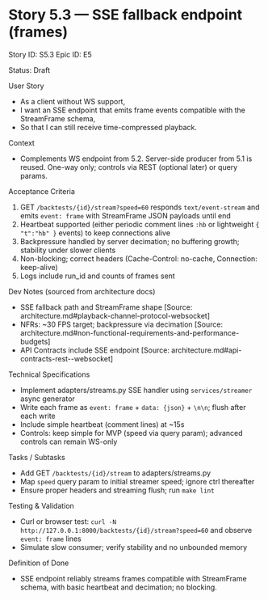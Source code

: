 # Story 5.3 — SSE fallback endpoint (frames)
Story ID: S5.3
Epic ID: E5



Status: Draft

User Story
- As a client without WS support,
- I want an SSE endpoint that emits frame events compatible with the StreamFrame schema,
- So that I can still receive time-compressed playback.

Context
- Complements WS endpoint from 5.2. Server-side producer from 5.1 is reused. One-way only; controls via REST (optional later) or query params.

Acceptance Criteria
1) GET `/backtests/{id}/stream?speed=60` responds `text/event-stream` and emits `event: frame` with StreamFrame JSON payloads until end
2) Heartbeat supported (either periodic comment lines `:hb` or lightweight `{ "t":"hb" }` events) to keep connections alive
3) Backpressure handled by server decimation; no buffering growth; stability under slower clients
4) Non-blocking; correct headers (Cache-Control: no-cache, Connection: keep-alive)
5) Logs include run_id and counts of frames sent

Dev Notes (sourced from architecture docs)
- SSE fallback path and StreamFrame shape [Source: architecture.md#playback-channel-protocol-websocket]
- NFRs: ~30 FPS target; backpressure via decimation [Source: architecture.md#non-functional-requirements-and-performance-budgets]
- API Contracts include SSE endpoint [Source: architecture.md#api-contracts-rest--websocket]

Technical Specifications
- Implement adapters/streams.py SSE handler using `services/streamer` async generator
- Write each frame as `event: frame` + `data: {json}` + `\n\n`; flush after each write
- Include simple heartbeat (comment lines) at ~15s
- Controls: keep simple for MVP (speed via query param); advanced controls can remain WS-only

Tasks / Subtasks
- Add GET `/backtests/{id}/stream` to adapters/streams.py
- Map `speed` query param to initial streamer speed; ignore ctrl thereafter
- Ensure proper headers and streaming flush; run `make lint`

Testing & Validation
- Curl or browser test: `curl -N http://127.0.0.1:8000/backtests/{id}/stream?speed=60` and observe `event: frame` lines
- Simulate slow consumer; verify stability and no unbounded memory

Definition of Done
- SSE endpoint reliably streams frames compatible with StreamFrame schema, with basic heartbeat and decimation; no blocking.

